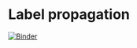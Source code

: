 # Label propagation

[![Binder](https://mybinder.org/badge_logo.svg)](https://mybinder.org/v2/gh/thibaudmartinez/label-propagation/master?filepath=notebook.ipynb)
